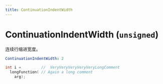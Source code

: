 ```yaml
---
title: ContinuationIndentWidth
---
```


# ContinuationIndentWidth (`unsigned`)

连续行缩进宽度。

```yaml
ContinuationIndentWidth: 2
```

```cpp
int i =         //  VeryVeryVeryVeryVeryLongComment
  longFunction( // Again a long comment
    arg);
```
